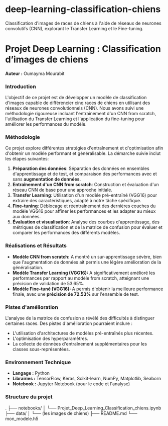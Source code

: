 # deep-learning-classification-chiens
Classification d'images de races de chiens à l'aide de réseaux de neurones convolutifs (CNN), explorant le Transfer Learning et le Fine-tuning.
# Projet Deep Learning : Classification d’images de chiens
**Auteur :** Oumayma Mourabit

### Introduction
L'objectif de ce projet est de développer un modèle de classification d'images capable de différencier cinq races de chiens en utilisant des réseaux de neurones convolutionnels (CNN). Nous avons suivi une méthodologie rigoureuse incluant l'entraînement d'un CNN from scratch, l'utilisation du Transfer Learning et l'application du fine-tuning pour améliorer les performances du modèle.

### Méthodologie

Ce projet explore différentes stratégies d'entraînement et d'optimisation afin d'obtenir un modèle performant et généralisable. La démarche suivie inclut les étapes suivantes:

1.  **Préparation des données**: Séparation des données en ensembles d'apprentissage et de test, et comparaison des performances avec et sans **augmentation de données**.
2.  **Entraînement d'un CNN from scratch**: Construction et évaluation d'un réseau CNN de base pour une approche initiale.
3.  **Transfer Learning**: Utilisation d'un modèle pré-entraîné (VGG16) pour extraire des caractéristiques, adapté à notre tâche spécifique.
4.  **Fine-tuning**: Déblocage et réentraînement des dernières couches du modèle VGG16 pour affiner les performances et les adapter au mieux aux données.
5.  **Évaluation et visualisation**: Analyse des courbes d'apprentissage, des métriques de classification et de la matrice de confusion pour évaluer et comparer les performances des différents modèles.

### Réalisations et Résultats

* **Modèle CNN from scratch:** A montré un sur-apprentissage sévère, bien que l'augmentation de données ait permis une légère amélioration de la généralisation.
* **Modèle Transfer Learning (VGG16):** A significativement amélioré les performances par rapport au modèle from scratch, atteignant une précision de validation de 53.65%.
* **Modèle Fine-tuné (VGG16):** A permis d'obtenir la meilleure performance finale, avec une **précision de 72.53%** sur l'ensemble de test.

### Pistes d'amélioration

L'analyse de la matrice de confusion a révélé des difficultés à distinguer certaines races. Des pistes d'amélioration pourraient inclure :
* L'utilisation d'architectures de modèles pré-entraînés plus récentes.
* L'optimisation des hyperparamètres.
* La collecte de données d'entraînement supplémentaires pour les classes sous-représentées.

### Environnement Technique
* **Langage :** Python
* **Librairies :** TensorFlow, Keras, Scikit-learn, NumPy, Matplotlib, Seaborn
* **Notebook :** Jupyter Notebook (pour le code et l'analyse)

### Structure du projet
.
├── notebooks/
│   └── Projet_Deep_Learning_Classification_chiens.ipynb
├── data/
│   └── (les images de chiens)
├── README.md
└── mon_modele.h5
